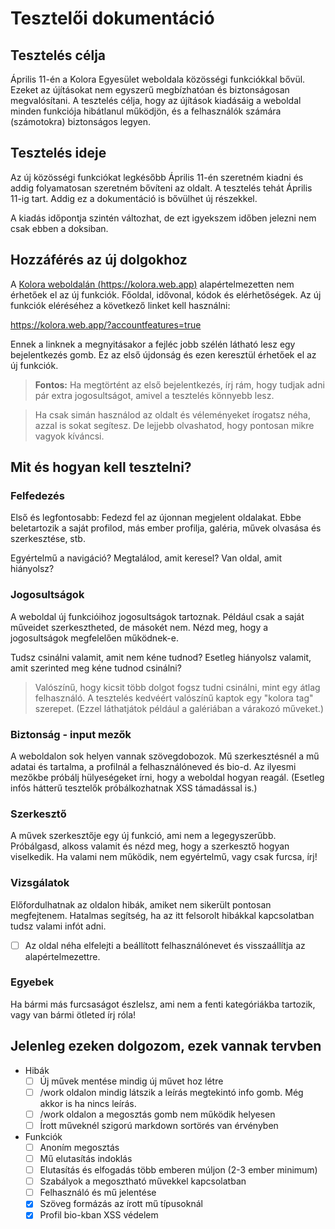 # Tesztelői dokumentáció

## Tesztelés célja

Április 11-én a Kolora Egyesület weboldala közösségi funkciókkal bővül. Ezeket az újításokat nem egyszerű megbízhatóan és biztonságosan megvalósítani. A tesztelés célja, hogy az újítások kiadásáig a weboldal minden funkciója hibátlanul működjön, és a felhasználók számára (számotokra) biztonságos legyen.

## Tesztelés ideje

Az új közösségi funkciókat legkésőbb Április 11-én szeretném kiadni és addig folyamatosan szeretném bővíteni az oldalt. A tesztelés tehát Április 11-ig tart. Addig ez a dokumentáció is bővülhet új részekkel.

A kiadás időpontja szintén változhat, de ezt igyekszem időben jelezni nem csak ebben a doksiban.

## Hozzáférés az új dolgokhoz

A [Kolora weboldalán (https://kolora.web.app)](https://kolora.web.app) alapértelmezetten nem érhetőek el az új funkciók. Főoldal, idővonal, kódok és elérhetőségek. Az új funkciók eléréséhez a következő linket kell használni:

<https://kolora.web.app/?accountfeatures=true>

Ennek a linknek a megnyitásakor a fejléc jobb szélén látható lesz egy bejelentkezés gomb. Ez az első újdonság és ezen keresztül érhetőek el az új funkciók.

> **Fontos:** Ha megtörtént az első bejelentkezés, írj rám, hogy tudjak adni pár extra jogosultságot, amivel a tesztelés könnyebb lesz.

> Ha csak simán használod az oldalt és véleményeket írogatsz néha, azzal is sokat segítesz. De lejjebb olvashatod, hogy pontosan mikre vagyok kíváncsi.

## Mit és hogyan kell tesztelni?

### Felfedezés

Első és legfontosabb: Fedezd fel az újonnan megjelent oldalakat. Ebbe beletartozik a saját profilod, más ember profilja, galéria, művek olvasása és szerkesztése, stb.

Egyértelmű a navigáció? Megtalálod, amit keresel? Van oldal, amit hiányolsz?

### Jogosultságok

A weboldal új funkcióihoz jogosultságok tartoznak. Például csak a saját műveidet szerkesztheted, de másokét nem. Nézd meg, hogy a jogosultságok megfelelően működnek-e.

Tudsz csinálni valamit, amit nem kéne tudnod? Esetleg hiányolsz valamit, amit szerinted meg kéne tudnod csinálni?

> Valószínű, hogy kicsit több dolgot fogsz tudni csinálni, mint egy átlag felhasználó. A tesztelés kedvéért valószínű kaptok egy "kolora tag" szerepet. (Ezzel láthatjátok például a galériában a várakozó műveket.)

### Biztonság - input mezők

A weboldalon sok helyen vannak szövegdobozok. Mű szerkesztésnél a mű adatai és tartalma, a profilnál a felhasználóneved és bio-d. Az ilyesmi mezőkbe próbálj hülyeségeket írni, hogy a weboldal hogyan reagál. (Esetleg infós hátterű tesztelők próbálkozhatnak XSS támadással is.)

### Szerkesztő

A művek szerkesztője egy új funkció, ami nem a legegyszerűbb. Próbálgasd, alkoss valamit és nézd meg, hogy a szerkesztő hogyan viselkedik. Ha valami nem működik, nem egyértelmű, vagy csak furcsa, írj!

### Vizsgálatok

Előfordulhatnak az oldalon hibák, amiket nem sikerült pontosan megfejtenem. Hatalmas segítség, ha az itt felsorolt hibákkal kapcsolatban tudsz valami infót adni.

- [ ] Az oldal néha elfelejti a beállított felhasználónevet és visszaállítja az alapértelmezettre.

### Egyebek

Ha bármi más furcsaságot észlelsz, ami nem a fenti kategóriákba tartozik, vagy van bármi ötleted írj róla!

## Jelenleg ezeken dolgozom, ezek vannak tervben

- Hibák
  - [ ] Új művek mentése mindig új művet hoz létre
  - [ ] /work oldalon mindig látszik a leírás megtekintó info gomb. Még akkor is ha nincs leírás.
  - [ ] /work oldalon a megosztás gomb nem működik helyesen
  - [ ] Írott műveknél szigorú markdown sortörés van érvényben
- Funkciók
  - [ ] Anoním megosztás
  - [ ] Mű elutasítás indoklás
  - [ ] Elutasítás és elfogadás több emberen múljon (2-3 ember minimum)
  - [ ] Szabályok a megosztható művekkel kapcsolatban
  - [ ] Felhasználó és mű jelentése
  - [x] Szöveg formázás az írott mű típusoknál
  - [x] Profil bio-kban XSS védelem
